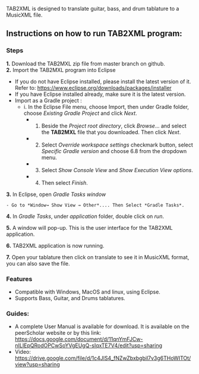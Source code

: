 TAB2XML is designed to translate guitar, bass, and drum tablature to a MusicXML file. 

## Instructions on how to run TAB2XML program:

### Steps 
**1.** Download the TAB2MXL zip file from master branch on github. <br />
**2.** Import the TAB2MXL program into Eclipse <br />
- If you do not have Eclipse installed, please install the latest version of it.
        Refer to: https://www.eclipse.org/downloads/packages/installer
- If you have Eclipse installed already, make sure it is the latest version.
- Import as a Gradle project :
  - i. In the Eclipse File menu, choose Import, then under Gradle folder, choose *Existing Gradle Project* and click *Next*.
    - 1. Beside the *Project root directory*, click *Browse*… and select the **TAB2MXL** file that you downloaded. Then click *Next*.
     - 2. Select *Override workspace settings* checkmark button, select *Specific Gradle version*  and choose 6.8 from the dropdown menu.
      -  3. Select *Show Console View* and *Show Execution View options*.
      -  4. Then select *Finish*.
  
 **3.** In Eclipse, open *Gradle Tasks window* 
 
    - Go to *Window→ Show View → Other*.... Then Select *Gradle Tasks*.
 
 **4.**  In *Gradle Tasks*, under *application* folder, double click on *run*.
 
 **5.** A window will pop-up. This is the user interface for the TAB2XML application.
 
 **6.** TAB2XML application is now running.
 
 **7.** Open your tablature then click on translate to see it in MusicXML format, you can also save the file.

### Features
- Compatible with Windows, MacOS and linux, using Eclipse. 
- Supports Bass, Guitar, and Drums tablatures. 

### Guides:
- A complete User Manual is available for download. It is available on the peerScholar website or by this link: 
https://docs.google.com/document/d/11qnYmFJCw-nILIEpQRodOPCwSoYVgEUgQ-sIqxTE7V4/edit?usp=sharing
- Video: https://drive.google.com/file/d/1c4JlS4_fNZwZbxbgbil7v3g6THoWITOt/view?usp=sharing
